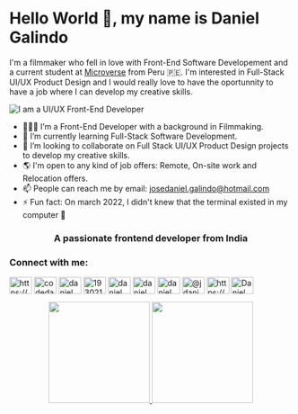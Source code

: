 # Hello World 👋, my name is Daniel Galindo

I'm a filmmaker who fell in love with Front-End Software Developement and a current student at [Microverse](https://www.microverse.org/) from Peru 🇵🇪. I'm interested in Full-Stack UI/UX Product Design and I would really love to have the oportunnity to have a job where I can develop my creative skills.

![I am a UI/UX Front-End Developer](https://pbs.twimg.com/profile_banners/1134228905576095744/1657913136/1500x500)

- 👨🏻‍💻 I’m a Front-End Developer with a background in Filmmaking.
- 🌱 I’m currently learning Full-Stack Software Development.
- 👯 I’m looking to collaborate on Full Stack UI/UX Product Design projects to develop my creative skills.
- 🌎 I'm open to any kind of job offers: Remote, On-site work and Relocation offers.
- 📫 People can reach me by email: josedaniel.galindo@hotmail.com
- ⚡ Fun fact: On march 2022, I didn't knew that the terminal existed in my computer 🤣

<h3 align="center">A passionate frontend developer from India</h3>

<h3 align="left">Connect with me:</h3>
<p align="left">
<a href="https://codepen.io/danigalindo10" target="blank"><img align="center" src="https://raw.githubusercontent.com/rahuldkjain/github-profile-readme-generator/master/src/images/icons/Social/codepen.svg" alt="https://codepen.io/danigalindo10" height="30" width="40" /></a>
<a href="https://twitter.com/codedanig" target="blank"><img align="center" src="https://raw.githubusercontent.com/rahuldkjain/github-profile-readme-generator/master/src/images/icons/Social/twitter.svg" alt="codedanig" height="30" width="40" /></a>
<a href="https://linkedin.com/in/daniel-galindo/" target="blank"><img align="center" src="https://raw.githubusercontent.com/rahuldkjain/github-profile-readme-generator/master/src/images/icons/Social/linked-in-alt.svg" alt="daniel galindo" height="30" width="40" /></a>
<a href="https://stackoverflow.com/users/19302145" target="blank"><img align="center" src="https://raw.githubusercontent.com/rahuldkjain/github-profile-readme-generator/master/src/images/icons/Social/stack-overflow.svg" alt="19302145" height="30" width="40" /></a>
<a href="https://fb.com/josedaniel.galindoromero.7" target="blank"><img align="center" src="https://raw.githubusercontent.com/rahuldkjain/github-profile-readme-generator/master/src/images/icons/Social/facebook.svg" alt="daniel galindo" height="30" width="40" /></a>
<a href="https://dribbble.com/Daniel_Galindo" target="blank"><img align="center" src="https://raw.githubusercontent.com/rahuldkjain/github-profile-readme-generator/master/src/images/icons/Social/dribbble.svg" alt="daniel galindo" height="30" width="40" /></a>
<a href="https://www.behance.net/danielgalindo16" target="blank"><img align="center" src="https://raw.githubusercontent.com/rahuldkjain/github-profile-readme-generator/master/src/images/icons/Social/behance.svg" alt="daniel galindo" height="30" width="40" /></a>
<a href="https://medium.com/@jdanielgalindo10" target="blank"><img align="center" src="https://raw.githubusercontent.com/rahuldkjain/github-profile-readme-generator/master/src/images/icons/Social/medium.svg" alt="@jdanielgalindo10" height="30" width="40" /></a>
<a href="https://www.hackerrank.com/josedaniel_gali1" target="blank"><img align="center" src="https://raw.githubusercontent.com/rahuldkjain/github-profile-readme-generator/master/src/images/icons/Social/hackerrank.svg" alt="https://www.hackerrank.com/josedaniel_gali1" height="30" width="40" /></a>
<a href="https://discordapp.com/users/703039593519513623/" target="blank"><img align="center" src="https://raw.githubusercontent.com/rahuldkjain/github-profile-readme-generator/master/src/images/icons/Social/discord.svg" alt="Daniel Galindo#5613" height="30" width="40" /></a>
</p>

<div align="center">
  <a href="https://github.com/danigalindo10">
  <img height="180em" src="https://github-readme-stats.vercel.app/api?username=danigalindo10&show_icons=true&theme=dracula&include_all_commits=true&count_private=true"/>
  <img height="180em" src="https://github-readme-stats.vercel.app/api/top-langs/?username=danigalindo10&theme=ayu-mirage&layout=compact"/>
</div>
